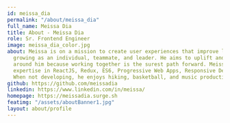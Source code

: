 ```yaml
---
id: meissa_dia
permalink: "/about/meissa_dia"
full_name: Meissa Dia
title: About - Meissa Dia
role: Sr. Frontend Engineer
image: meissa_dia_color.jpg
about: Meissa is on a mission to create user experiences that improve lives while
  growing as an individual, teammate, and leader. He aims to uplift and empower those
  around him because working together is the surest path forward. Meissa has deep
  expertise in ReactJS, Redux, ES6, Progressive Web Apps, Responsive Design, and Git.
  When not developing, he enjoys hiking, basketball, and music production.
github: https://github.com/meissadia
linkedin: https://www.linkedin.com/in/meissa/
homepage: https://meissadia.surge.sh
featimg: "/assets/aboutBanner1.jpg"
layout: about/profile
---
```

